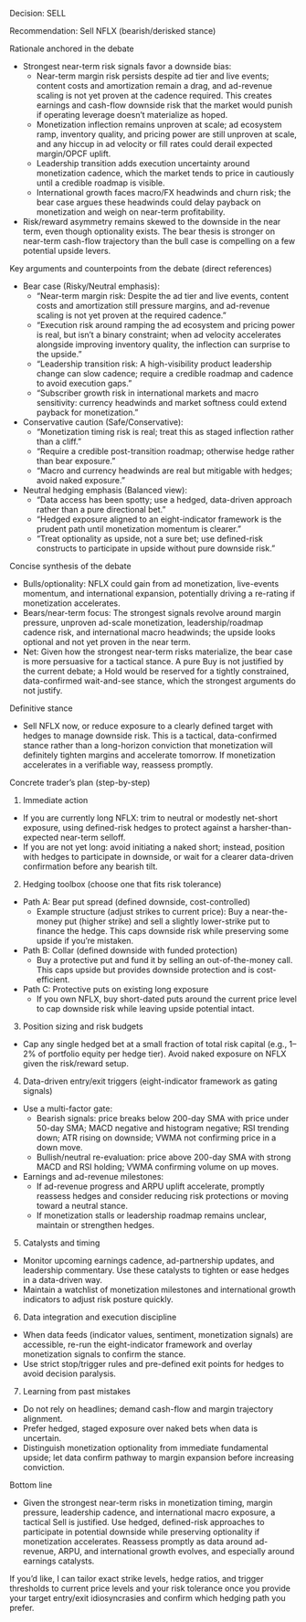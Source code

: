 Decision: SELL

Recommendation: Sell NFLX (bearish/derisked stance)

Rationale anchored in the debate
- Strongest near-term risk signals favor a downside bias:
  - Near-term margin risk persists despite ad tier and live events; content costs and amortization remain a drag, and ad-revenue scaling is not yet proven at the cadence required. This creates earnings and cash-flow downside risk that the market would punish if operating leverage doesn’t materialize as hoped.
  - Monetization inflection remains unproven at scale; ad ecosystem ramp, inventory quality, and pricing power are still unproven at scale, and any hiccup in ad velocity or fill rates could derail expected margin/OPCF uplift.
  - Leadership transition adds execution uncertainty around monetization cadence, which the market tends to price in cautiously until a credible roadmap is visible.
  - International growth faces macro/FX headwinds and churn risk; the bear case argues these headwinds could delay payback on monetization and weigh on near-term profitability.
- Risk/reward asymmetry remains skewed to the downside in the near term, even though optionality exists. The bear thesis is stronger on near-term cash-flow trajectory than the bull case is compelling on a few potential upside levers.

Key arguments and counterpoints from the debate (direct references)
- Bear case (Risky/Neutral emphasis):
  - “Near-term margin risk: Despite the ad tier and live events, content costs and amortization still pressure margins, and ad-revenue scaling is not yet proven at the required cadence.”
  - “Execution risk around ramping the ad ecosystem and pricing power is real, but isn’t a binary constraint; when ad velocity accelerates alongside improving inventory quality, the inflection can surprise to the upside.”
  - “Leadership transition risk: A high-visibility product leadership change can slow cadence; require a credible roadmap and cadence to avoid execution gaps.”
  - “Subscriber growth risk in international markets and macro sensitivity: currency headwinds and market softness could extend payback for monetization.”
- Conservative caution (Safe/Conservative):
  - “Monetization timing risk is real; treat this as staged inflection rather than a cliff.”
  - “Require a credible post-transition roadmap; otherwise hedge rather than bear exposure.”
  - “Macro and currency headwinds are real but mitigable with hedges; avoid naked exposure.”
- Neutral hedging emphasis (Balanced view):
  - “Data access has been spotty; use a hedged, data-driven approach rather than a pure directional bet.”
  - “Hedged exposure aligned to an eight-indicator framework is the prudent path until monetization momentum is clearer.”
  - “Treat optionality as upside, not a sure bet; use defined-risk constructs to participate in upside without pure downside risk.”

Concise synthesis of the debate
- Bulls/optionality: NFLX could gain from ad monetization, live-events momentum, and international expansion, potentially driving a re-rating if monetization accelerates.
- Bears/near-term focus: The strongest signals revolve around margin pressure, unproven ad-scale monetization, leadership/roadmap cadence risk, and international macro headwinds; the upside looks optional and not yet proven in the near term.
- Net: Given how the strongest near-term risks materialize, the bear case is more persuasive for a tactical stance. A pure Buy is not justified by the current debate; a Hold would be reserved for a tightly constrained, data-confirmed wait-and-see stance, which the strongest arguments do not justify.

Definitive stance
- Sell NFLX now, or reduce exposure to a clearly defined target with hedges to manage downside risk. This is a tactical, data-confirmed stance rather than a long-horizon conviction that monetization will definitely tighten margins and accelerate tomorrow. If monetization accelerates in a verifiable way, reassess promptly.

Concrete trader’s plan (step-by-step)

1) Immediate action
- If you are currently long NFLX: trim to neutral or modestly net-short exposure, using defined-risk hedges to protect against a harsher-than-expected near-term selloff.
- If you are not yet long: avoid initiating a naked short; instead, position with hedges to participate in downside, or wait for a clearer data-driven confirmation before any bearish tilt.

2) Hedging toolbox (choose one that fits risk tolerance)
- Path A: Bear put spread (defined downside, cost-controlled)
  - Example structure (adjust strikes to current price): Buy a near-the-money put (higher strike) and sell a slightly lower-strike put to finance the hedge. This caps downside risk while preserving some upside if you’re mistaken.
- Path B: Collar (defined downside with funded protection)
  - Buy a protective put and fund it by selling an out-of-the-money call. This caps upside but provides downside protection and is cost-efficient.
- Path C: Protective puts on existing long exposure
  - If you own NFLX, buy short-dated puts around the current price level to cap downside risk while leaving upside potential intact.

3) Position sizing and risk budgets
- Cap any single hedged bet at a small fraction of total risk capital (e.g., 1–2% of portfolio equity per hedge tier). Avoid naked exposure on NFLX given the risk/reward setup.

4) Data-driven entry/exit triggers (eight-indicator framework as gating signals)
- Use a multi-factor gate:
  - Bearish signals: price breaks below 200-day SMA with price under 50-day SMA; MACD negative and histogram negative; RSI trending down; ATR rising on downside; VWMA not confirming price in a down move.
  - Bullish/neutral re-evaluation: price above 200-day SMA with strong MACD and RSI holding; VWMA confirming volume on up moves.
- Earnings and ad-revenue milestones:
  - If ad-revenue progress and ARPU uplift accelerate, promptly reassess hedges and consider reducing risk protections or moving toward a neutral stance.
  - If monetization stalls or leadership roadmap remains unclear, maintain or strengthen hedges.

5) Catalysts and timing
- Monitor upcoming earnings cadence, ad-partnership updates, and leadership commentary. Use these catalysts to tighten or ease hedges in a data-driven way.
- Maintain a watchlist of monetization milestones and international growth indicators to adjust risk posture quickly.

6) Data integration and execution discipline
- When data feeds (indicator values, sentiment, monetization signals) are accessible, re-run the eight-indicator framework and overlay monetization signals to confirm the stance.
- Use strict stop/trigger rules and pre-defined exit points for hedges to avoid decision paralysis.

7) Learning from past mistakes
- Do not rely on headlines; demand cash-flow and margin trajectory alignment.
- Prefer hedged, staged exposure over naked bets when data is uncertain.
- Distinguish monetization optionality from immediate fundamental upside; let data confirm pathway to margin expansion before increasing conviction.

Bottom line
- Given the strongest near-term risks in monetization timing, margin pressure, leadership cadence, and international macro exposure, a tactical Sell is justified. Use hedged, defined-risk approaches to participate in potential downside while preserving optionality if monetization accelerates. Reassess promptly as data around ad-revenue, ARPU, and international growth evolves, and especially around earnings catalysts.

If you’d like, I can tailor exact strike levels, hedge ratios, and trigger thresholds to current price levels and your risk tolerance once you provide your target entry/exit idiosyncrasies and confirm which hedging path you prefer.